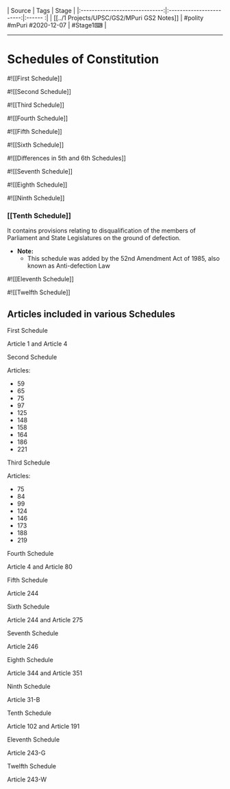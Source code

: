 |             Source             |           Tags           | Stage |
|:------------------------------:|:------------------------:|:------ :|
| [[../1 Projects/UPSC/GS2/MPuri GS2 Notes]] | #polity #mPuri #2020-12-07 | #Stage1⌨  | 

---

# Schedules of Constitution

#![[First Schedule]]

#![[Second Schedule]]

#![[Third Schedule]]

#![[Fourth Schedule]]

#![[Fifth Schedule]]

#![[Sixth Schedule]]

#![[Differences in 5th and 6th Schedules]]

#![[Seventh Schedule]]

#![[Eighth Schedule]]

#![[Ninth Schedule]]

### [[Tenth Schedule]]
It contains provisions relating to disqualification of the members of Parliament and State Legislatures on the ground of defection.

- **Note:**
	- This schedule was added by the 52nd Amendment Act of 1985, also known as Anti-defection Law

#![[Eleventh Schedule]]

#![[Twelfth Schedule]]
## Articles included in various Schedules
First Schedule

Article 1 and Article 4

Second Schedule

Articles:

*   59
*   65
*   75
*   97
*   125
*   148
*   158
*   164
*   186
*   221

Third Schedule

Articles:

*   75
*   84
*   99
*   124
*   146
*   173
*   188
*   219

Fourth Schedule

Article 4 and Article 80

Fifth Schedule

Article 244

Sixth Schedule

Article 244 and Article 275

Seventh Schedule

Article 246

Eighth Schedule

Article 344 and Article 351

Ninth Schedule

Article 31-B

Tenth Schedule

Article 102 and Article 191

Eleventh Schedule

Article 243-G

Twelfth Schedule

Article 243-W




